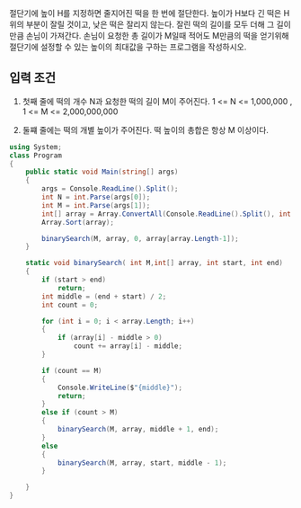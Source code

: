 절단기에 높이 H를 지정하면 줄지어진 떡을 한 번에 절단한다. 높이가 H보다 긴 떡은 H 위의 부분이 잘릴 것이고, 낮은 떡은 잘리지 않는다.
잘린 떡의 길이를 모두 더해 그 길이 만큼 손님이 가져간다.
손님이 요청한 총 길이가 M일때 적어도 M만큼의 떡을 얻기위해 절단기에 설정할 수 있는 높이의 최대값을 구하는 프로그램을 작성하시오.

<h2>입력 조건</h2>

1. 첫째 줄에 떡의 개수 N과 요청한 떡의 길이 M이 주어진다. 1 <= N <= 1,000,000  , 1 <= M <= 2,000,000,000

2. 둘쨰 줄에는 떡의 개별 높이가 주어진다. 떡 높이의 총합은 항상 M 이상이다.

```cs
using System;
class Program
{
    public static void Main(string[] args)
    {
        args = Console.ReadLine().Split();
        int N = int.Parse(args[0]);        
        int M = int.Parse(args[1]);
        int[] array = Array.ConvertAll(Console.ReadLine().Split(), int.Parse);
        Array.Sort(array);

        binarySearch(M, array, 0, array[array.Length-1]);
    }

    static void binarySearch( int M,int[] array, int start, int end)
    {
        if (start > end)
            return;
        int middle = (end + start) / 2;
        int count = 0;

        for (int i = 0; i < array.Length; i++)
        {
            if (array[i] - middle > 0)
                count += array[i] - middle;
        }

        if (count == M)
        {
            Console.WriteLine($"{middle}");
            return;
        }
        else if (count > M)
        {
            binarySearch(M, array, middle + 1, end);
        }
        else
        {
            binarySearch(M, array, start, middle - 1);
        }

    }
}

```
